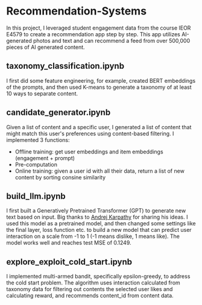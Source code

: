 # Recommendation-Systems
In this project, I leveraged student engagement data from the course IEOR E4579 to create a recommendation app step by step. This app utilizes AI-generated photos and text and can recommend a feed from over 500,000 pieces of AI generated content.

## taxonomy_classification.ipynb
I first did some feature engineering, for example, created BERT embeddings of the prompts, and then used K-means to generate a taxonomy of at least 10 ways to separate content.

## candidate_generator.ipynb
Given a list of content and a specific user, I generated a list of content that might match this user's preferences using content-based filtering.
I implemented 3 functions:
* Offline training: get user embeddings and item embeddings (engagement + prompt)
* Pre-computation
* Online training: given a user id with all their data, return a list of new content by sorting consine similarity

## build_llm.ipynb
I first built a Generatively Pretrained Transformer (GPT) to generate new text based on input. Big thanks to [Andrej Karpathy](https://www.youtube.com/watch?v=kCc8FmEb1nY) for sharing his ideas. I used this model as a pretrained model, and then changed some settings like the final layer, loss function etc. to build a new model that can predict user interaction on a scale from -1 to 1 (-1 means dislike, 1 means like). The model works well and reaches test MSE of 0.1249.

## explore_exploit_cold_start.ipynb
I implemented multi-armed bandit, specifically epsilon-greedy, to address the cold start problem. The algorithm uses interaction calculated from taxonomy data for filtering out contents the selected user likes and calculating reward, and recommends content_id from content data.
